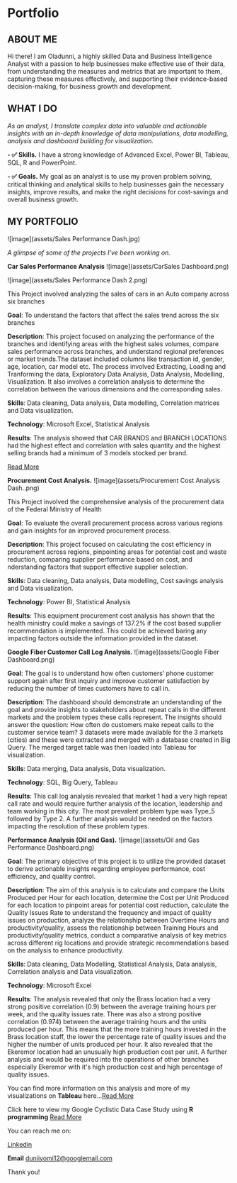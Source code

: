 # Portfolio
<!--Section 1: Introduce your self-->
## ABOUT ME

Hi there! I am Oladunni, a highly skilled Data and Business Intelligence Analyst with a passion to help businesses make effective use of their data, from understanding the measures and metrics that are important to them, capturing these measures effectively, and supporting their evidence-based decision-making, for business growth and development.   


<!--Mention your top/relevant skills here - core and soft skills-->
## WHAT I DO

*As an analyst, I translate complex data into valuable and actionable insights with an in-depth knowledge of data manipulations, data modelling, analysis and dashboard building for visualization.*

**- ✅ Skills.**
I have a strong knowledge of Advanced Excel, Power BI, Tableau, SQL, R and PowerPoint. 

**- ✅ Goals.**
My goal as an analyst is to use my proven problem solving, critical thinking and analytical skills to help businesses gain the necessary insights, improve results, and make the right decisions for cost-savings and overall business growth.

<!--Section 2: List 3-4 key projects-->
## MY PORTFOLIO 

![image](assets/Sales Performance Dash.jpg)

*A glimpse of some of the projects I've been working on.*

**Car Sales Performance Analysis**
![image](assets/CarSales Dashboard.png)



























![image](assets/Sales Performance Dash 2.png)

This Project involved analyzing the sales of cars in an Auto company across six branches

**Goal**: To understand the factors that affect the sales trend across the six branches

**Description**: This project focused on analyzing the performance of the branches and identifying areas with the highest sales volumes, compare sales performance across branches, and understand regional preferences or market trends.The dataset included columns like transaction id, gender, age, location, car model etc. The process involved Extracting, Loading and Tranforming the data, Exploratory Data Analysis, Data Analysis, Modelling, Visualization. It also involves a correlation analysis to determine the correlation between the various dimensions and the corresponding sales.

**Skills**: Data cleaning, Data analysis, Data modelling, Correlation matrices and Data visualization.

**Technology**: Microsoft Excel, Statistical Analysis 

**Results**: The analysis showed that CAR BRANDS and BRANCH LOCATIONS had the highest effect and correlation with sales quantity and the highest selling brands had a minimum of 3 models stocked per brand.



[Read More](https://1drv.ms/b/c/5d8965274b18765c/EXebQy8Y62pEguD5Gbv1uzUBLe8Xwfn8c9AYIvzEz08aFw?e=YciEp8)

**Procurement Cost Analysis.**
![image](assets/Procurement Cost Analysis Dash..png) 



This Project involved the comprehensive analysis of the procurement data of the Federal Ministry of Health

**Goal**: To evaluate the overall procurement process across various regions and gain insights for an improved procurement process.

**Description**: This project focused on calculating the cost efficiency in procurement across regions, pinpointing areas for potential cost and waste reduction, comparing supplier performance based on cost, and nderstanding factors that support effective supplier selection.


**Skills**: Data cleaning, Data analysis, Data modelling, Cost savings analysis and Data visualization.

**Technology**: Power BI, Statistical Analysis 

**Results**: This equipment procurement cost analysis has shown that the health ministry could make a savings of 137.2% if the cost based supplier recommendation is implemented. This could be achieved baring any impacting factors outside the information provided in the dataset.


**Google Fiber Customer Call Log Analysis.**
![image](assets/Google Fiber Dashboard.png) 



**Goal**: The goal is to understand how often customers’ phone customer support again after first inquiry and improve customer satisfaction by reducing the number of times customers have to call in. 

**Description**: The dashboard should demonstrate an understanding of the goal and provide insights to stakeholders about repeat calls in the different markets and the problem types these calls represent. The insights should answer the question: How often do customers make repeat calls to the customer service team? 3 datasets were made available for the 3 markets (cities) and these were extracted and merged with a database created in Big Query. The merged target table was then loaded into Tableau for visualization.

**Skills**: Data merging, Data analysis, Data visualization.

**Technology**: SQL, Big Query, Tableau 

**Results**: This call log analysis revealed that market 1 had a very high repeat call rate and would require further analysis of the location, leadership and team working in this city. The most prevalent problem type was Type_5 followed by Type 2. A further analysis would be needed on the factors impacting the resolution of these problem types.

**Performance Analysis (Oil and Gas).**
![image](assets/Oil and Gas Performance Dashboard.png)



**Goal**: The primary objective of this project is to utilize the provided dataset to derive actionable insights regarding employee performance, cost efficiency, and quality control. 

**Description**: The aim of this analysis is to calculate and compare the Units Produced per Hour for each location, determine the Cost per Unit Produced for each location to pinpoint areas for potential cost reduction, calculate the Quality Issues Rate to understand the frequency and impact of quality issues on production, analyze the relationship between Overtime Hours and productivity/quality, assess the relationship between Training Hours and productivity/quality metrics, conduct a comparative analysis of key metrics across different rig locations and provide strategic recommendations based on the analysis to enhance productivity. 

**Skills**: Data cleaning, Data Modelling, Statistical Analysis, Data analysis, Correlation analysis and Data visualization.

**Technology**: Microsoft Excel

**Results**: The analysis revealed that only the Brass location had a very strong positive correlation (0.9) between the average training hours per week, and the quality issues rate. There was also a strong positive correlation (0.974) between the average training hours and the units produced per hour. This means that the more training hours invested in the Brass location staff, the lower the percentage rate of quality issues and the higher the number of units produced per hour. It also revealed that the Ekeremor location had an unusually high production cost per unit. A further analysis and would be required into the operations of other branches especially Ekeremor with it's high production cost and high percentage of quality issues.  

You can find more information on this analysis and more of my visualizations on **Tableau** here...[Read More](https://public.tableau.com/app/profile/dunni.aji/vizzes) 

Click here to view my Google Cyclistic Data Case Study using **R programming** [Read More](https://www.kaggle.com/code/oladunnia/google-cyclistic-data-case-study-1)

You can reach me on: 

[Linkedin](https://www.linkedin.com/in/oa10/)


**Email** duniiyomi12@googlemail.com

Thank you!



